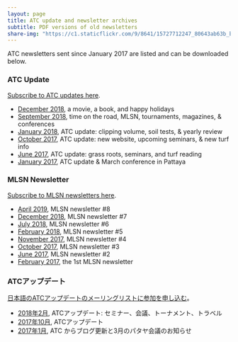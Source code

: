 ```yaml
---
layout: page
title: ATC update and newsletter archives
subtitle: PDF versions of old newsletters
share-img: "https://c1.staticflickr.com/9/8641/15727712247_80643ab63b_b_d.jpg"
---
```


ATC newsletters sent since January 2017 are listed and can be downloaded below. 

### ATC Update

[Subscribe to ATC updates here](http://www.subscribepage.com/atcupdate).

* [December 2018](http://www.files.asianturfgrass.com/201812_atc_update.pdf), a movie, a book, and happy holidays
* [September 2018](http://files.asianturfgrass.com/201809_atc_update.pdf), time on the road, MLSN, tournaments, magazines, & conferences 
* [January 2018](http://files.asianturfgrass.com/201801_atc_update.pdf), ATC update: clipping volume, soil tests, & yearly review
* [October 2017](http://files.asianturfgrass.com/201710_atc_update.pdf), ATC update: new website, upcoming seminars, & new turf info 
* [June 2017](http://files.asianturfgrass.com/201706_atc_update.pdf), ATC update: grass roots, seminars, and turf reading 
* [January 2017](http://files.asianturfgrass.com/201701_atc_update.pdf), ATC update & March conference in Pattaya 

### MLSN Newsletter

[Subscribe to MLSN newsletters here](http://www.subscribepage.com/mlsn).

* [April 2019](http://www.files.asianturfgrass.com/201904_mlsn_newsletter.pdf), MLSN newsletter #8
* [December 2018](http://files.asianturfgrass.com/201812_mlsn_newsletter.pdf), MLSN newsletter #7
* [July 2018](http://files.asianturfgrass.com/201807_mlsn_newsletter.pdf), MLSN newsletter #6
* [February 2018](http://files.asianturfgrass.com/201802_mlsn_newsletter.pdf), MLSN newsletter #5
* [November 2017](http://files.asianturfgrass.com/201711_mlsn_newsletter.pdf), MLSN newsletter #4
* [October 2017](http://files.asianturfgrass.com/201710_mlsn_newsletter.pdf), MLSN newsletter #3 
* [June 2017](http://files.asianturfgrass.com/201706_mlsn_newsletter.pdf), MLSN newsletter #2 
* [February 2017](http://files.asianturfgrass.com/201702_mlsn_newsletter.pdf), the 1st MLSN newsletter 

### ATCアップデート

[日本語のATCアップデートのメーリングリストに参加を申し込む](http://www.subscribepage.com/atcupdate_jp)。

* [2018年2月](http://files.asianturfgrass.com/201802_atc_update_jp.pdf), ATCアップデート: セミナー、会議、トーナメント、トラベル 
* [2017年10月](http://files.asianturfgrass.com/201710_atc_update_jp.pdf), ATCアップデート 
* [2017年1月](http://files.asianturfgrass.com/201701_atc_update_jp.pdf), ATC からブログ更新と3月のパタヤ会議のお知らせ 
